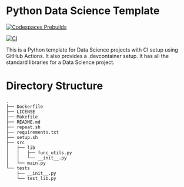 # Python Data Science Template

[![Codespaces Prebuilds](https://github.com/nogibjj/python-data-science-template-v2/actions/workflows/codespaces/create_codespaces_prebuilds/badge.svg)](https://github.com/nogibjj/python-data-science-template-v2/actions/workflows/codespaces/create_codespaces_prebuilds) 

[![CI](https://github.com/nogibjj/python-data-science-template-v2/actions/workflows/main.yml/badge.svg)](https://github.com/nogibjj/python-data-science-template-v2/actions/workflows/main.yml)

This is a Python template for Data Science projects with CI setup using GitHub Actions. It also provides a .devcontainer setup. It has all the standard libraries for a Data Science project.

# Directory Structure
```
.
├── Dockerfile
├── LICENSE
├── Makefile
├── README.md
├── repeat.sh
├── requirements.txt
├── setup.sh
├── src
│   ├── lib
│   │   ├── func_utils.py
│   │   └── __init__.py
│   └── main.py
└── tests
    ├── __init__.py
    └── test_lib.py
```
